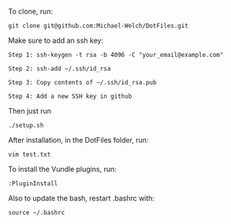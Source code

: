 To clone, run: 

    git clone git@github.com:Michael-Welch/DotFiles.git

Make sure to add an ssh key:

    Step 1: ssh-keygen -t rsa -b 4096 -C "your_email@example.com"
    
    Step 2: ssh-add ~/.ssh/id_rsa
    
    Step 3: Copy contents of ~/.ssh/id_rsa.pub
    
    Step 4: Add a new SSH key in github


Then just run 
    
    ./setup.sh

After installation, in the DotFiles folder, run: 

    vim test.txt

To install the Vundle plugins, run: 

    :PluginInstall 

Also to update the bash, restart .bashrc with: 
    
    source ~/.bashrc

